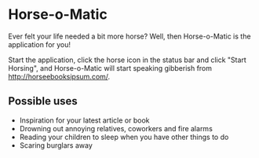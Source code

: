 Horse-o-Matic
=============

Ever felt your life needed a bit more horse? Well, then Horse-o-Matic is the application for you!

Start the application, click the horse icon in the status bar and click "Start Horsing", and Horse-o-Matic will start speaking gibberish from <http://horseebooksipsum.com/>.

Possible uses
-------------
* Inspiration for your latest article or book
* Drowning out annoying relatives, coworkers and fire alarms
* Reading your children to sleep when you have other things to do
* Scaring burglars away

